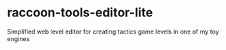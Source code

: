 # raccoon-tools-editor-lite
Simplified web level editor for creating tactics game levels in one of my toy engines
